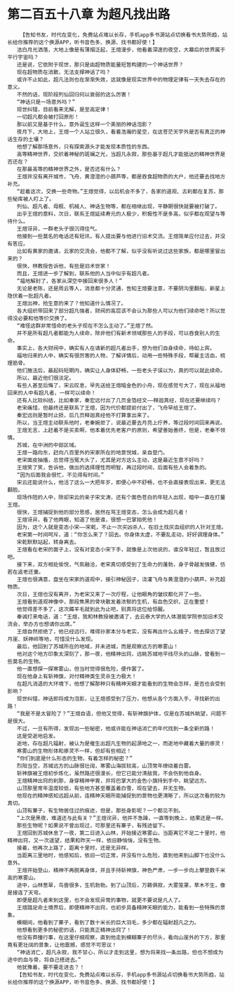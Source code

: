 # 第二百五十八章 为超凡找出路
        【告知书友，时代在变化，免费站点难以长存，手机app多书源站点切换看书大势所趋，站长给你推荐的这个换源APP，听书音色多、换源、找书都好使！】
       洁白月光洒落，大地上像是有薄烟泛起，王煊漫步，他看着深邃的夜空，大幕后的世界属于平行宇宙吗？
       还是说，它依附于现世，那只是由超物质能量短暂构建的一个神话世界？
       现在超物质在消散，无法支撑神话了吗？
       或许不止如此，超凡法则也在渐渐失效，这就像是现实世界中的物理定律有一天失去存在的意义。
       不然的话，现阶段列仙回归何以衰弱的这么厉害！
       “神话只是一场意外吗？”
       现世纠错，目前看来无解，是至高定律！
       一切超凡都会被打回原形！
       那以前又是基于什么，意外诞生这样一个美丽的神话泡影？
       夜月下，大地上，王煊一个人站立很久，看着浩瀚的星空，在这苍茫天宇外是否有真正的神话生存的土壤？
       他想了解那场意外，只有探索源头才能发现本质性的东西。
       高等精神世界，交织着神秘的斑斓之光，当超凡永寂，那些基于超凡才能抵达的精神世界是否还在？
       在那最高等的精神世界之外，是否还有什么？
       王煊并没有离开城市，飞舟、黄澄澄的小葫芦等，都是吞食超物质的大户，他还要去找地方补充。
       “趁着这次，交换一些奇物。”王煊觉得，以后机会不多了，各家的道观、古刹都在复苏，那些秘库被人盯上了。
       列仙、超凡者、母舰、机械人、神话生物等，都在相继出现，平静期很快就要被打破了。
       出乎王煊的意料，次日，联系王煊延续寿元的人极少，积极性不是多高，似乎都在观望与等待什么。
       王煊讶异，一群老头子很沉得住气。
       他接到一些莫名的电话还有短讯，有人提出要与他进行旧术交流。王煊简单应付过去，并没有答应。
       比如有黄家的邀请，云家的交流会，他都不了解，似乎没有听说过这些家族，都是哪里冒出来的？
       很快，林教授告诉他，有些是旧术世家！
       而且，王煊进一步了解到，联系他的人当中似乎有超凡者。
       “福地解封了，各家从深空中接回来很多人！”
       无论是老陈，还是周云等人，消息都十分灵通，告知王煊要注意，不要阴沟里翻船，新星上隐伏着一批超凡者。
       王煊出神，抢生意的来了？他知道什么情况了。
       各大组织带回来了部分超凡强者，财阀的高层该不会认为那些人可以为他们续命吧？所以觉得没必要和他等价交换了。
       “难怪这群非常惜命的老头子现在不怎么主动了。”王煊了然。
       并不是所有超凡者都能为人续命，除非他们有新术领域那些人的手段，可以吞食别人的生命。
       事实上，各大财阀中，确实有人在请新的超凡者出手，想为他们自身续命，待如上宾。
       福地归来的人中，确实有很厉害的人物，了解详情后，动用一些特殊手段，帮雇主活血，梳理筋骨。
       他们施法后，最起码短期内，确实让人身体舒畅，一些老头子误以为，真的可以就此续命。
       所以，最近他们很淡定。
       有些人甚至后悔了，宋云叹息，早先送给王煊暗金色的小舟，现在感觉亏大了，现在从福地回来的人中有超凡者，一样可以续命！
       还有人比较纠结，比如秦家，秦宏远付出了几页金箔经文——释迦真经，现在还要继续吗？
       老宋痛惜，但最终还是联系了王煊，因为代价都提前付出了，飞舟早给王煊了。
       秦宏远则是暂时止损，后几页释迦真经他不打算拿出来了。
       所以，当王煊主动联系他时，老秦婉拒了，说最近要去月亮上疗养，等过段时间回来再说。
       王煊无言，上赶着不是买卖啊，他本着优先老客户的原则，希望善始善终，但是，老秦不领情。
       苏城，在中洲的中部区域。
       王煊一路向东，赶向八百里外的宋家所在的地景悦城，亲自登门。
       老宋面皮抽搐，总觉得当冤大头了，尤其是对方这么主动，这是最近生意不好吗？
       王煊笑了笑，告诉他，做出的选择理性而明智，再过段时间，后面有些人会着急的。
       “因为后面我会很忙，不见得有时间。”
       宋云还能说什么，他活了这么一大把年岁，即便心中不舒畅，也不会直接表现出来，更无法翻脸。
       现场作陪的人中，除却宋云的亲子宋文涛，还有个面色苍白的年轻人出现，暗中一直在打量王煊。
       很快，王煊捕捉到他的部分思感，居然在骂王煊变态，怎么会成为超凡者！
       王煊讶异，看了他两眼，知道了他是谁，很想一巴掌拍死他！
       因为，这个人就是变态小宋——宋乾，不止一次买凶杀人，在旧土找灰血组织的人针对王煊。
       老宋第一时间呵斥，道：“你怎么来了？回去。你身体太虚，不要乱走动，好好调理身体。”
       宋乾默默站起，转身离去。
       王煊看在老宋的面子上，没有对变态小宋下手，就像是上次他说的，谁没年轻过，暂且放过吧。
       接下来，双方相处愉悦，气氛融洽，老宋真切感受到了生命力的蓬勃，身子骨越发强健，仿若在返老还童。
       王煊也很满意，盘坐在宋家的道观中，接引神秘因子，浇灌飞舟与黄澄澄的小葫芦，补充超物质。
       次日，王煊也没有离开，为老宋又来了一次疗程，让他眼角的皱纹都化开了一些。
       王煊看到道观神像中，那段焦黑的骨块散发着浓郁的生机，有血色交织，正在重塑！
       他觉得差不多了，这次薅羊毛就到此为止吧，别真将这位给惊醒。
       秦诚打来电话，道：“王煊，我和林教授被邀请了，去云泰大学的人体潜能学院参加旧术交流会，举办方也想请你出席。”
       王煊自然拒绝了，他已经远行，难得孙家本分与老实，没有再出什么幺蛾子，他去探访了望月崖、妖神岭等地，可惜没什么发现。
       最后，他回到了苏城所在的地域，并未进城，而是观察远方的寒雾山！
       他对这个地方印象太深刻了，那一夜，他精神出窍，远眺苏城地平线尽头的山脉，曾看到一些莫名的生物。
       他一直想探一探寒雾山，但当时觉得很危险，便作罢了。
       现在他身上有斩神旗，对付精神类生灵杀生力极大！
       在超凡消退的大环境下，他想了解那种只有精神天眼才能看到的生物会怎样，是否也会受到影响？
       现世纠错，神话即将成为泡影，让王煊感受到了压力，他想从各个方面入手，寻找新的出路！
       “我是不是太冒险了？”王煊自语，但他又觉得，有斩神旗护体，仅是在苏城外眺望，问题不是很大。
       不过，一旦有所得，发现出一些秘密，他或许能在神话消亡的年代找到一条全新的路！
       这是受逝地启发。
       逝地，存在超凡辐射，被认为是催生出超凡生物的起源地之一，而逝地中藏着大量的瘆灵！
       寒雾山的生物形体和瘆灵不一样，但却有些相近！
       “你们到底是什么形态的生物，有着怎样的秘密？”
       烈阳当空，苏城远方的山脉很壮阔，寒雾山海拔较高，山顶常年缭绕着白雾。
       斩神旗被王煊初步炼化，虽然路还很漫长，但它已能分清敌我，不会伤到他自身。
       王煊精神出窍的刹那，身穿精神甲胄，并将巴掌大的金色小旗持到手中，眺望远方。
       山顶那里常年温度较低，有些地方甚至覆盖着白雪，现在望去，并无生物。
       他现在的精神感知远超从前，连精神天眼所能捕捉到的景物也更清晰了，所以这次看的较为真切。
       山顶有寨子，有生物居住过的痕迹，但是，那些身影呢？一个都见不到。
       “上次是黑夜，难道还与此有关？”王煊诧异，他并不急躁，一直等到晚上，结果还是一样。
       那些生物呢？如果说不曾出现过，可那里还有寨子，有残迹留下。
       王煊回到苏城休息了一夜，第二日进入山林，开始接近寒雾山，当距离它不足二十里时，他精神出窍，又一次遥望，结果和昨天一样，依旧静悄悄，没有生物。
       接着，他再次上路了，距离十里时，还是无异样。
       当距离三里地时，他感知后，依旧一切正常，并没有什么危险，直到他来到山脚下也没什么意外。
       王煊开始登山，精神不再脱离身体，并且手持斩神旗，神色严肃，一步一步向上攀登数千米高的寒雾山。
       途中，山林葱翠，鸟兽很多，生机勃勃。到了山顶后，万籁俱寂，大雾笼罩，草木不生，像是接连了天穹。
       即便是超凡者来到这里，也不会发现异常的事物，就更不要说是凡人了。
       王煊踏足命土境界后，即便精神不出窍，也初步具备精神天眼的能力，能看到一些特殊的景象。
       模糊间，他看到了寨子，看到了数十米长的巨大羽毛，多少都在辐射超凡之力。
       他想看到更多的秘密的话，只能真正精神出窍了！
       他没有莽撞行事，在这里仔细观察，直到他走到模糊寨子的尽头，看向山崖外的下方，那里竟有更壮阔的景象，让他震撼，感觉不可思议！
       “神话消亡，超凡永寂，我不甘心，所以才走到这里，想为将来找一条出路，但也不想成为途中的血与骨，将自己搭进去。”
       他犹豫着，要不要走进去？！
       【告知书友，时代在变化，免费站点难以长存，手机app多书源站点切换看书大势所趋，站长给你推荐的这个换源APP，听书音色多、换源、找书都好使！】